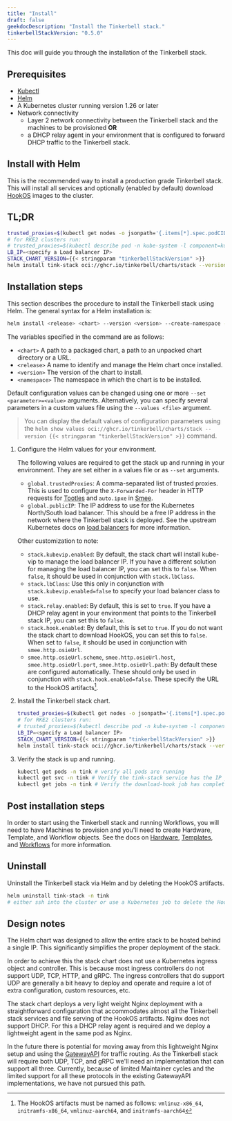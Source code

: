 ```yaml
---
title: "Install"
draft: false
geekdocDescription: "Install the Tinkerbell stack."
tinkerbellStackVersion: "0.5.0"
---
```


This doc will guide you through the installation of the Tinkerbell stack.

## Prerequisites

- [Kubectl](https://kubernetes.io/docs/tasks/tools/install-kubectl/)
- [Helm](https://helm.sh/docs/intro/install/)
- A Kubernetes cluster running version 1.26 or later
- Network connectivity
  - Layer 2 network connectivity between the Tinkerbell stack and the machines to be provisioned
  **OR**
  - a DHCP relay agent in your environment that is configured to forward DHCP traffic to the Tinkerbell stack.

## Install with Helm

This is the recommended way to install a production grade Tinkerbell stack. This will install all services and optionally (enabled by default) download [HookOS](https://github.com/tinkerbell/hook) images to the cluster.

## TL;DR

```bash
trusted_proxies=$(kubectl get nodes -o jsonpath='{.items[*].spec.podCIDR}' | tr ' ' ',')
# for RKE2 clusters run:
# trusted_proxies=$(kubectl describe pod -n kube-system -l component=kube-controller-manager | grep "cluster-cidr" | xargs | cut -d"=" -f2)
LB_IP=<specify a Load balancer IP>
STACK_CHART_VERSION={{< stringparam "tinkerbellStackVersion" >}}
helm install tink-stack oci://ghcr.io/tinkerbell/charts/stack --version "$STACK_CHART_VERSION" --create-namespace --namespace tink --wait --set "global.trustedProxies={${trusted_proxies}}" --set "global.publicIP=$LB_IP"
```

## Installation steps

This section describes the procedure to install the Tinkerbell stack using Helm. The general syntax for a Helm installation is:

```bash
helm install <release> <chart> --version <version> --create-namespace --namespace <namespace> --wait [--set <other_parameters>]
```

The variables specified in the command are as follows:

- `<chart>` A path to a packaged chart, a path to an unpacked chart directory or a URL.
- `<release>` A name to identify and manage the Helm chart once installed.
- `<version>` The version of the chart to install.
- `<namespace>` The namespace in which the chart is to be installed.

Default configuration values can be changed using one or more `--set <parameter>=<value>` arguments. Alternatively, you can specify several parameters in a custom values file using the `--values <file>` argument.

> You can display the default values of configuration parameters using the `helm show values oci://ghcr.io/tinkerbell/charts/stack --version {{< stringparam "tinkerbellStackVersion" >}}` command.

1. Configure the Helm values for your environment.

   The following values are required to get the stack up and running in your environment. They are set either in a values file or as `--set` arguments.

   - `global.trustedProxies`: A comma-separated list of trusted proxies. This is used to configure the `X-Forwarded-For` header in HTTP requests for [Tootles] and `auto.ipxe` in [Smee].
   - `global.publicIP`: The IP address to use for the Kubernetes North/South load balancer. This should be a free IP address in the network where the Tinkerbell stack is deployed. See the upstream Kubernetes docs on [load balancers] for more information.

   Other customization to note:

   - `stack.kubevip.enabled`: By default, the stack chart will install kube-vip to manage the load balancer IP. If you have a different solution for managing the load balancer IP, you can set this to `false`. When `false`, it should be used in conjunction with `stack.lbClass`.
   - `stack.lbClass`: Use this only in conjunction with `stack.kubevip.enabled=false` to specify your load balancer class to use.
   - `stack.relay.enabled`: By default, this is set to `true`. If you have a DHCP relay agent in your environment that points to the Tinkerbell stack IP, you can set this to `false`.
   - `stack.hook.enabled`: By default, this is set to `true`. If you do not want the stack chart to download HookOS, you can set this to `false`. When set to `false`, it should be used in conjunction with `smee.http.osieUrl`.
   - `smee.http.osieUrl.scheme`, `smee.http.osieUrl.host`, `smee.http.osieUrl.port`, `smee.http.osieUrl.path`: By default these are configured automatically. These should only be used in conjunction with `stack.hook.enabled=false`. These specify the URL to the HookOS artifacts[^1].

1. Install the Tinkerbell stack chart.

   ```bash
   trusted_proxies=$(kubectl get nodes -o jsonpath='{.items[*].spec.podCIDR}' | tr ' ' ',')
   # for RKE2 clusters run:
   # trusted_proxies=$(kubectl describe pod -n kube-system -l component=kube-controller-manager | grep "cluster-cidr" | xargs | cut -d"=" -f2)
   LB_IP=<specify a Load balancer IP>
   STACK_CHART_VERSION={{< stringparam "tinkerbellStackVersion" >}}
   helm install tink-stack oci://ghcr.io/tinkerbell/charts/stack --version "$STACK_CHART_VERSION" --create-namespace --namespace tink --wait --set "global.trustedProxies={${trusted_proxies}}" --set "global.publicIP=$LB_IP"
   ```

1. Verify the stack is up and running.

   ```bash
   kubectl get pods -n tink # verify all pods are running
   kubectl get svc -n tink # Verify the tink-stack service has the IP you specified with $LB_IP under the EXTERNAL-IP column
   kubectl get jobs -n tink # Verify the download-hook job has completed
   ```

## Post installation steps

In order to start using the Tinkerbell stack and running Workflows, you will need to have Machines to provision and you'll need to create Hardware, Template, and Workflow objects.
See the docs on [Hardware], [Templates], and [Workflows] for more information.

## Uninstall

Uninstall the Tinkerbell stack via Helm and by deleting the HookOS artifacts.

```bash
helm uninstall tink-stack -n tink
# either ssh into the cluster or use a Kubernetes job to delete the HookOS artifacts. By default the will live on the host at /opt/hook. See `stack.hook.downloadsDest`.
```

## Design notes

The Helm chart was designed to allow the entire stack to be hosted behind a single IP. This significantly simplifies the proper deployment of the stack.

In order to achieve this the stack chart does not use a Kubernetes ingress object and controller. This is because most ingress controllers do not support UDP, TCP, HTTP, and gRPC. The ingress controllers that do support UDP are generally a bit heavy to deploy and operate and require a lot of extra configuration, custom resources, etc.

The stack chart deploys a very light weight Nginx deployment with a straightforward configuration that accommodates almost all the Tinkerbell stack services and file serving of the HookOS artifacts. Nginx does not support DHCP. For this a DHCP relay agent is required and we deploy a lightweight agent in the same pod as Nginx.

In the future there is potential for moving away from this lightweight Nginx setup and using the [GatewayAPI] for traffic routing. As the Tinkerbell stack will require both UDP, TCP, and gRPC we'll need an implementation that can support all three. Currently, because of limited Maintainer cycles and the limited support for all these protocols in the existing GatewayAPI implementations, we have not pursued this path.

[^1]: The HookOS artifacts must be named as follows: `vmlinuz-x86_64`, `initramfs-x86_64`, `vmlinuz-aarch64`, and `initramfs-aarch64`

[GatewayAPI]: <https://kubernetes.io/docs/concepts/services-networking/gateway/>
[Tootles]: /docs/services/tootles
[Smee]: /docs/services/smee
[Hardware]: /docs/concepts/hardware
[Templates]: /docs/concepts/templates
[Workflows]: /docs/concepts/workflows
[load balancers]: <https://kubernetes.io/docs/concepts/services-networking/service/#loadbalancer>

